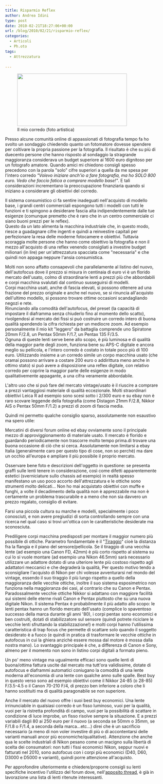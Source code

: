 ```yaml
---
title: Risparmio Reflex
author: Andrea Idini
type: post
date: 2010-02-21T18:27:06+00:00
url: /blog/2010/02/21/risparmio-reflex/
categories:
  - Articoli
  - Ph.oto
tags:
  - Attrezzatura

---
```

<figure id="attachment_478" aria-describedby="caption-attachment-478" style="width: 360px" class="wp-caption alignright"><a href="/wp-content/uploads/2010/02/Untitled.jpg" rel="lightbox[463]"><img class="size-medium wp-image-478 " title="Corredo" src="/wp-content/uploads/2010/02/Untitled.jpg" alt="" width="360" height="172" srcset="http://www.phme.it/wp-content/uploads/2010/02/Untitled.jpg 1024w, http://www.phme.it/wp-content/uploads/2010/02/Untitled-300x143.jpg 300w" sizes="(max-width: 360px) 100vw, 360px" /></a><figcaption id="caption-attachment-478" class="wp-caption-text">Il mio corredo (foto artistica)</figcaption></figure> 

Presso alcune comunità online di appassionati di fotografia tempo fa ho svolto un sondaggio chiedendo quanto un fotomatore dovesse spendere per coltivare la propria passione per la fotografia. Il risultato è che su più di duecento persone che hanno risposto al sondaggio la stragrande maggioranza considerava un budget superiore ai 1600 euro dignitoso per un fotografo amatore. Quando amici mi chiedono consigli spesso precedono con la parola "solo" cifre superiori a quella da me spesa per l'intero corredo _"Volevo iniziare anch'io a fare fotografia, ma ho SOLO 800 euro. Vedo che faccio fatica a comprare modello base!"_. E tali considerazioni incrementano la preoccupazione finanziaria quando si iniziano a considerare gli obiettivi del corredo.  
<!--more-->

  
Il sistema consumistico ci fa sentire inadeguati nell'acquisto di modello base, i grandi centri commerciali espongono tutti i modelli con tutti le funzioni e ti spingono a desiderare fascia alta indipendentemente dalle tue esigenze (comunque premetto che è raro che in un centro commerciale ci siano buoni prezzi per le reflex).  
Questo da un lato alimenta la macchina industriale che, in questo modo, riesce a guadagnare cifre ingenti e quindi a reinvestire capitali per perfezionare la resa delle moderne fotocamere e obiettivi. Tuttavia scoraggia molte persone che hanno come obiettivo la fotografia e non il mezzo all'acquisto di una reflex venendo consigliati a investire budget milionari (in lire) per un'attrezzatura spacciata come "necessaria" e che quindi non appaga neppure l'ansia consumistica.

Molti non sono affatto consapevoli che parallelamente al listino del nuovo, dell'autofocus dove il prezzo si misura in centinaia di euro vi è un florido mercato dell'usato, colmo di straordinarie lenti a prezzi più che abbordabili e corpi macchina svalutati dal continuo susseguirsi di modelli.  
Corpi macchina usati, anche di fascia elevati, si possono ottenere ad una frazione del prezzo originale e anche nel nuovo, se si rinuncia all'acquisto dell'ultimo modello, si possono trovare ottime occasioni scandagliando negozi e rete.  
Rinunciando alla comodità dell'autofocus, del preset (la capacità di impostare il diaframma senza chiuderlo fino al momento dello scatto), rivolgendosi al mercato dei fissi si può costruire un corredo intero di buona qualità spendendo la cifra richiesta per un mediocre zoom. Ad esempio personalmente il mio kit "leggero" da battaglia comprende uno Spiratone 20mm F/2.8, un Pentax 50mm F/1.7, un Pentax 135 F/3.5.  
Ognuna di queste lenti serve bene allo scopo, è più luminosa e di qualità della maggior parte degli zoom, funziona bene su APS-C digitale e ancora meglio su pellicola, e l'intero corredo è costato in totale poco più di 100 euro. Utilizzando insieme a un corredo simile un corpo macchina usato (che oramai possono arrivare a costare 200 euro o addirittura meno anche in ottimo stato) si può avere a disposizione una reflex digitale, con relativo corredo per coprire la maggior parte delle esigenze in modo qualitativemente appagante, a una cifra veramente abbordabile.

L'altro uso che si può fare del mercato vintage/usato è il riuscire a comprare a prezzi vantaggiosi materiale di qualità eccezionale. Molti straordinari obiettivi Leica R ad esempio sono scesi sotto i 2/300 euro e su ebay non è raro scovare leggende della fotografia (come Distagon 21mm F/2.8, Nikkor AiS o Pentax 50mm F/1.2) a prezzi di zoom di fascia media.

Quindi mi permetto qualche consiglio sparso, assolutamente non esaustivo ma spero utile:

Mercatini di diversi forum online ed ebay ovviamente sono il principale mezzo di approviggionamento di materiale usato. Il mercato è florido e guardando periodicamente non trascorre molto tempo prima.di trovare una buona occasione di ciò che si cerca. Assolutamente non limitarsi a ebay Italia (generalmente caro per questo tipo di cose, non so perchè) ma dare un occhio all'europa e ampliare il più possibile il proprio mercato.

Osservare bene foto e descrizioni dell'oggetto in questione: se presenta graffi sulle lenti tenere in considerazione, così come difetti apparentemente estetici (sverniciature sullo chassis ad esempio) in realtà spesso manifestano un uso poco accorto dell'attrezzatura e le ottiche sono strumenti molto delicati... Non ho mai acquistato obiettivi con muffe e funghi, a volte il decadimento della qualità non è apprezzabile ma non è certamente un problema trascurabile e a meno che non sia davvero un prezzo regalato, consiglio di evitare.

Farsi una piccola cultura su marche e modelli, specialmente i poco conosciuti, e non avere pregiudizi di sorta controllando sempre con una ricerca nel qual caso si trovi un'ottica con le caratteristiche desiderate ma sconosciuta.

Prediligere corpi macchina predisposti per montare il maggior numero più possibile di ottiche. Parametro fondamentale è il "[Tiraggio][1]" cioè la distanza fra la flangia e il piano del sensore/pellicola. Se il tiraggio di una vecchia lente (ad esempio una Canon FD, 42mm) è più corto rispetto al sistema su cui lo si vuole montare (ad esempio una Nikon 46.5mm) sarà necessario utilizzare un adattore dotato di una ulteriore lente più costoso rispetto agli adattatori meccanici e che degraderà la qualità, Per questo motivo tendo a sconsigliare l'acquisto di Nikon per chi volesse avventurarsi nel mondo del vintage, essendo il suo tiraggio il più lungo rispetto a quello della maggioranza delle vecchie ottiche, inoltre il suo sistema esposimetrico non funziona nella maggioranza dei casi, al contrario che su Canon e Pentax. Paradossalmente vecchie ottiche Nikkor si adattano con maggiore facilità sui sistemi delle eterne rivali Canon e Pentax piuttosto che su una nuova digitale Nikon. Il sistema Pentax è probabilmente il più adatto allo scopo: le lenti pentax hanno un florido mercato dell'usato (complice lo spaventoso successo della marca durante gli anni '80), i corpi pentax sono economici e ben costruiti, dotati di stabilizzatore sul sensore (quindi potrete riciclare le vecchie lenti sfruttando la stabilizzazione!) e molti corpi hanno l'utilissima caratteristica di trap focus che permette di scattare solo quando il soggetto desiderato è a fuoco (e quindi in pratica di trasformare le vecchie ottiche in autofocus in cui la ghiera anzichè essere mossa dal motore è mossa dalla nostra mano). Lo svantaggio principale è che, a differenza di Canon e Sony, almeno per il momento non sono in listino corpi digitali a formato pieno.

Un po' meno vintage ma ugualmente efficaci sono quelle lenti di buona/ottima fattura uscite dal mercato ma tutt'ora validissime, dotate di autofocus e diaframmi automatici coniugano la comodità di una lente moderna all'economia di una lente con qualche anno sulle spalle. Best buy in questo verso sono ad esempio obiettivi come il Nikkor 24-85 (o 28-85) F/3.5-4.5 o il Canon 70-210 F/4, di prezzo ben inferiore a coloro che li hanno sostituiti ma di qualità paragonabile se non superiore.

Anche il mercato del nuovo offre i suoi best buy economici. Una lente irrinunciabile in qualsiasi corredo è un fisso luminoso, vuoi per la qualità, vuoi per la ristretta profondità di campo, vuoi per la possibilità di scattare in condizione di luce improbe, un fisso risolve sempre la situazione. E a prezzi variabili dagli 80 ai 250 euro per il nuovo (a seconda se 50mm o 35mm, se F/1.8 o F/1.4, a seconda della marca...etc...) direi che è un sacrificio necessario (a meno di non voler investire di più o di accontentarsi delle varianti manuali ancor più economiche/qualitative). Attenzione che anche qua le scelte industriali di Nikon pesano come un macigno sulla libertà di scelta dei consumatori: non tutti i fissi economici Nikon, seppur nuovi e fatturati nel 2010, sono autofocus con i corpi più economici (D40, D60, D3000 e D5000 e varianti), quindi porre attenzione all'acquisto.

Per approfondire ulteriormente e chiedere/proporre consigli su lenti specifiche incentivo l'utilizzo del forum dove, nell'[apposito thread][2], è già in lavorazione una lista di lenti ritenute interessanti.

 [1]: http://it.wikipedia.org/wiki/Tiraggio
 [2]: http://www.phme.it/forum/showthread.php?tid=82
